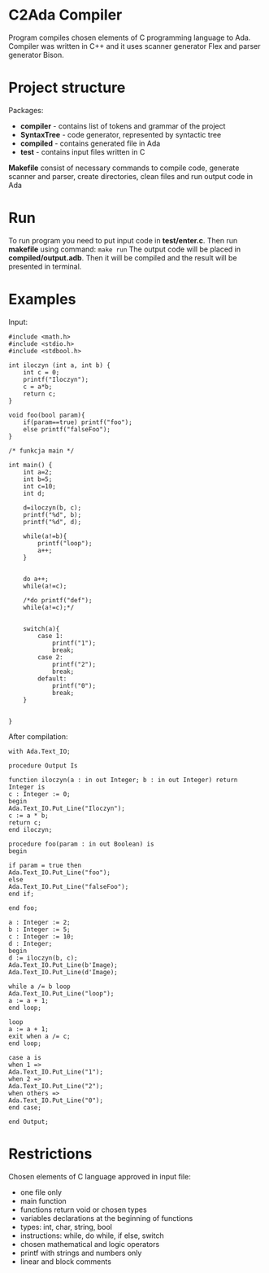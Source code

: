 # C2Ada Compiler
Program compiles chosen elements of C programming language to Ada. Compiler was written in C++ and it uses scanner generator Flex and parser generator Bison.

# Project structure
Packages:
 * **compiler** - contains list of tokens and grammar of the project
 * **SyntaxTree** - code generator, represented by syntactic tree
 * **compiled** - contains generated file in Ada
 * **test** - contains input files written in C

**Makefile** consist of necessary commands to compile code, generate scanner and parser, create directories, clean files and run output code in Ada

# Run
To run program you need to put input code in **test/enter.c**. Then run **makefile** using command:
``make run``
The output code will be placed in **compiled/output.adb**. Then it will be compiled and the result will be presented in terminal.

# Examples
Input:
```
#include <math.h>
#include <stdio.h>
#include <stdbool.h>

int iloczyn (int a, int b) {
	int c = 0;
	printf("Iloczyn");
	c = a*b;
	return c;
}

void foo(bool param){
	if(param==true) printf("foo");
	else printf("falseFoo");
}

/* funkcja main */

int main() {
	int a=2;
	int b=5;
	int c=10;
	int d;
	
	d=iloczyn(b, c);
	printf("%d", b);
	printf("%d", d);
	
	while(a!=b){
		printf("loop");
		a++;
	}

	
	do a++;
	while(a!=c);

	/*do printf("def");
	while(a!=c);*/
	

	switch(a){
		case 1:
			printf("1");
 			break;
		case 2:
			printf("2");
			break;
		default:
			printf("0");
			break;
	}			

	
}
```
After compilation:
```
with Ada.Text_IO;

procedure Output Is

function iloczyn(a : in out Integer; b : in out Integer) return Integer is
c : Integer := 0;
begin
Ada.Text_IO.Put_Line("Iloczyn");
c := a * b;
return c;
end iloczyn;

procedure foo(param : in out Boolean) is
begin

if param = true then
Ada.Text_IO.Put_Line("foo");
else
Ada.Text_IO.Put_Line("falseFoo");
end if;

end foo;

a : Integer := 2;
b : Integer := 5;
c : Integer := 10;
d : Integer;
begin
d := iloczyn(b, c);
Ada.Text_IO.Put_Line(b'Image);
Ada.Text_IO.Put_Line(d'Image);

while a /= b loop
Ada.Text_IO.Put_Line("loop");
a := a + 1;
end loop;

loop
a := a + 1;
exit when a /= c;
end loop;

case a is
when 1 =>
Ada.Text_IO.Put_Line("1");
when 2 =>
Ada.Text_IO.Put_Line("2");
when others =>
Ada.Text_IO.Put_Line("0");
end case;

end Output;
```

# Restrictions
Chosen elements of C language approved in input file:

* one file only
* main function
* functions return void or chosen types
* variables declarations at the beginning of functions
* types: int, char, string, bool
* instructions: while, do while, if else, switch
* chosen mathematical and logic operators
* printf with strings and numbers only
* linear and block comments
 